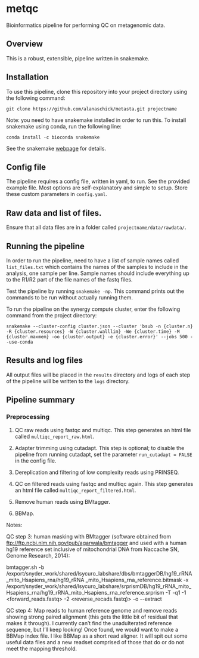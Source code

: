 # metqc

Bioinformatics pipeline for performing QC on metagenomic data.

## Overview

This is a robust, extensible, pipeline written in snakemake. 

## Installation

To use this pipeline, clone this repository into your project directory using the following command:

```
git clone https://github.com/alanaschick/metasta.git projectname
```

Note: you need to have snakemake installed in order to run this. To install snakemake using conda, run the following line:

```
conda install -c bioconda snakemake
```

See the snakemake [webpage](https://bitbucket.org/johanneskoester/snakemake/wiki/Home) for details.

## Config file

The pipeline requires a config file, written in yaml, to run. See the provided example file. Most options are self-explanatory and simple to setup. Store these custom parameters in `config.yaml`.

## Raw data and list of files.

Ensure that all data files are in a folder called `projectname/data/rawdata/`. 

## Running the pipeline

In order to run the pipeline, need to have a list of sample names called `list_files.txt` which contains the names of the samples to include in the analysis, one sample per line. Sample names should include everything up to the R1/R2 part of the file names of the fastq files.

Test the pipeline by running `snakemake -np`. This command prints out the commands to be run without actually running them. 

To run the pipeline on the synergy compute cluster, enter the following command from the project directory:

```
snakemake --cluster-config cluster.json --cluster 'bsub -n {cluster.n} -R {cluster.resources} -W {cluster.walllim} -We {cluster.time} -M {cluster.maxmem} -oo {cluster.output} -e {cluster.error}' --jobs 500 --use-conda
```

## Results and log files

All output files will be placed in the `results` directory and logs of each step of the pipeline will be written to the `logs` directory.

## Pipeline summary

### Preprocessing

1) QC raw reads using fastqc and multiqc. This step generates an html file called `multiqc_report_raw.html`.

2) Adapter trimming using cutadapt. This step is optional; to disable the pipeline from running cutadapt, set the parameter `run_cutadapt = FALSE` in the config file.

3) Dereplication and filtering of low complexity reads using PRINSEQ.

4) QC on filtered reads using fastqc and multiqc again. This step generates an html file called `multiqc_report_filtered.html`.

5) Remove human reads using BMtagger. 

6) BBMap.

Notes:


QC step 3: human masking with BMtagger (software obtained from ftp://ftp.ncbi.nlm.nih.gov/pub/agarwala/bmtagger and used with a human hg19 reference set inclusive of mitochondrial DNA from Naccache SN, Genome Research, 2014):
 
bmtagger.sh -b /export/snyder_work/shared/lsycuro_labshare/dbs/bmtaggerDB/hg19_rRNA_mito_Hsapiens_rna/hg19_rRNA _mito_Hsapiens_rna_reference.bitmask -x /export/snyder_work/shared/lsycuro_labshare/srprismDB/hg19_rRNA_mito_Hsapiens_rna/hg19_rRNA_mito_Hsapiens_rna_reference.srprism -T <temp directory>  -q1 -1 <forward_reads.fastq> -2 <reverse_recads.fastq)> -o  <output directory> --extract
 
QC step 4: Map reads to human reference genome and remove reads showing strong paired alignment (this gets the little bit of residual that makes it through). I currently can’t find the unadulterated reference sequence, but I’ll keep looking! Once found, we would want to make a BBMap index file. I like BBMap as a short read aligner. It will spit out some useful data files and a new readset comprised of those that do or do not meet the mapping threshold.


